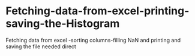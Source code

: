 # Fetching-data-from-excel-printing-saving-the-Histogram
Fetching data from excel -sorting columns-filling NaN and printing and saving the file needed direct
